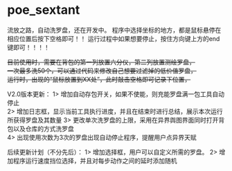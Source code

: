 # poe_sextant
流放之路，自动洗罗盘，还在开发中。 
程序中选择坐标的地方，都是鼠标悬停在相应位置后按下空格即可！！
运行过程中如果想要停止，按住方向键上方的end键即可！！！！  
  

~~目前使用时，需要在背包的第一列放置六分仪，第二列放置测绘罗盘，  
一次最多洗50个，可以通过代码来修改自己想要过滤掉的低价值罗盘，  
运行时，出现的“鼠标放置到XX处”，此时敲击空格即可记录下位置，~~  



V2.0版本更新： 
1> 增加自动存包开关，如果不使能，则充能罗盘满一包工具自动停止    
2> 增加日志框，显示当前工具执行进度，并且在结束时进行总结，展示本次运行所获得罗盘及其数量
3> 更改单次洗罗盘的上限，采用在异界舆图界面同时打开背包以及仓库的方式洗罗盘  
4> 出现使用次数为3次的罗盘出现自动停止程序，提醒用户点异界天赋


后续更新计划（不分先后）：
1> 增加选择框，用户可以自定义所需的罗盘。
2> 增加程序运行速度挡位选择，并且对每步动作之间的延时添加随机



